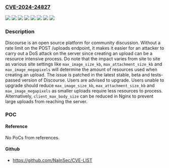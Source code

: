 ### [CVE-2024-24827](https://cve.mitre.org/cgi-bin/cvename.cgi?name=CVE-2024-24827)
![](https://img.shields.io/static/v1?label=Product&message=discourse&color=blue)
![](https://img.shields.io/static/v1?label=Version&message=beta%20%3C%203.3.0.beta1%20&color=brightgreen)
![](https://img.shields.io/static/v1?label=Version&message=beta%20&color=brightgreen)
![](https://img.shields.io/static/v1?label=Version&message=stable%20%3C%3D%203.2.0%20&color=brightgreen)
![](https://img.shields.io/static/v1?label=Version&message=stable%20&color=brightgreen)
![](https://img.shields.io/static/v1?label=Version&message=tests-passed%20%3C%203.3.0.beta1%20&color=brightgreen)
![](https://img.shields.io/static/v1?label=Version&message=tests_passed%20&color=brightgreen)
![](https://img.shields.io/static/v1?label=Vulnerability&message=CWE-400%3A%20Uncontrolled%20Resource%20Consumption&color=brightgreen)

### Description

Discourse is an open source platform for community discussion. Without a rate limit on the POST /uploads endpoint, it makes it easier for an attacker to carry out a DoS attack on the server since creating an upload can be a resource intensive process. Do note that the impact varies from site to site as various site settings like `max_image_size_kb`, `max_attachment_size_kb` and `max_image_megapixels` will determine the amount of resources used when creating an upload. The issue is patched in the latest stable, beta and tests-passed version of Discourse. Users are advised to upgrade. Users unable to upgrade should reduce `max_image_size_kb`, `max_attachment_size_kb` and `max_image_megapixels` as smaller uploads require less resources to process. Alternatively, `client_max_body_size` can be reduced in Nginx to prevent large uploads from reaching the server.

### POC

#### Reference
No PoCs from references.

#### Github
- https://github.com/NaInSec/CVE-LIST

